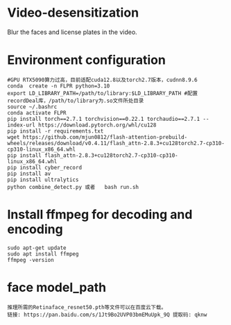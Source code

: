 # Video-desensitization
Blur the faces and license plates in the video.

# Environment configuration
    #GPU RTX5090算力过高，目前适配cuda12.8以及torch2.7版本，cudnn8.9.6
    conda  create -n FLPR python=3.10
    export LD_LIBRARY_PATH=/path/to/library:$LD_LIBRARY_PATH #配置recordDeal库，/path/to/library为.so文件所处目录
    source ~/.bashrc
    conda activate FLPR
    pip install torch==2.7.1 torchvision==0.22.1 torchaudio==2.7.1 --index-url https://download.pytorch.org/whl/cu128
    pip install -r requirements.txt
    wget https://github.com/mjun0812/flash-attention-prebuild-wheels/releases/download/v0.4.11/flash_attn-2.8.3+cu128torch2.7-cp310-cp310-linux_x86_64.whl
    pip install flash_attn-2.8.3+cu128torch2.7-cp310-cp310-linux_x86_64.whl
    pip install cyber_record
    pip install av
    pip install ultralytics
    python combine_detect.py 或者   bash run.sh
    


# Install ffmpeg for decoding and encoding
    sudo apt-get update
    sudo apt install ffmpeg
    ffmpeg -version

# face model_path
    推理所需的Retinaface_resnet50.pth等文件可以在百度云下载。
    链接: https://pan.baidu.com/s/1Jt9Bo2UVP03bmEMuUpk_9Q 提取码: qknw

